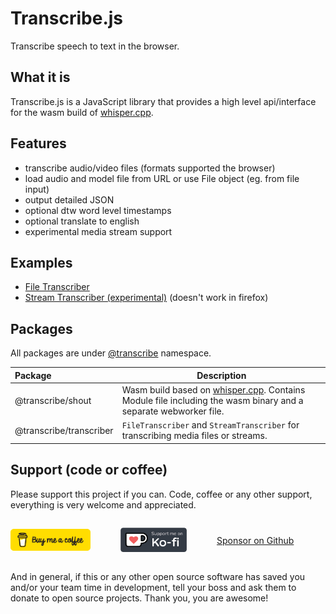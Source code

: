 # Transcribe.js

Transcribe speech to text in the browser.

## What it is

Transcribe.js is a JavaScript library that provides a high level api/interface for the wasm build of [whisper.cpp](https://github.com/ggerganov/whisper.cpp).

## Features

- transcribe audio/video files (formats supported the browser)
- load audio and model file from URL or use File object (eg. from file input)
- output detailed JSON
- optional dtw word level timestamps
- optional translate to english
- experimental media stream support

## Examples

- [File Transcriber](https://examples.transcribejs.dev/examples/index.html)
- [Stream Transcriber (experimental)](https://examples.transcribejs.dev/examples/stream.html) (doesn't work in firefox)

## Packages

All packages are under [@transcribe](https://www.npmjs.com/search?q=%40transcribe) namespace.

| Package                 | Description                                                                                                                                                |
| :---------------------- | ---------------------------------------------------------------------------------------------------------------------------------------------------------- |
| @transcribe/shout       | Wasm build based on [whisper.cpp](https://github.com/ggerganov/whisper.cpp). Contains Module file including the wasm binary and a separate webworker file. |
| @transcribe/transcriber | `FileTranscriber` and `StreamTranscriber` for transcribing media files or streams.                                                                         |

## Support (code or coffee)

Please support this project if you can. Code, coffee or any other support, everything is very welcome and appreciated.

<div style="display:flex; align-items:center; gap: 3rem; flex-wrap: wrap;">

<a href="https://www.buymeacoffee.com/thurti" target="_blank"><img src="_media/bmac.png" alt="Buy Me A Coffee" style="max-height: 2.25rem" /></a>

<a href="https://ko-fi.com/thurti" target="_blank"><img src="_media/kofi.webp" alt="Support on Ko-Fi" style="max-height: 2.5rem" /></a>

<a href="https://github.com/sponsors/thurti">Sponsor on Github</a>

</div>

And in general, if this or any other open source software has saved you and/or your team time in development, tell your boss and ask them to donate to open source projects. Thank you, you are awesome!

